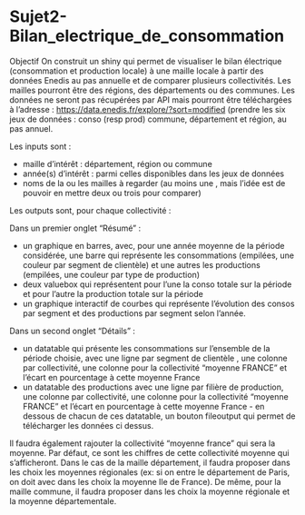 # Sujet2-Bilan_electrique_de_consommation

Objectif
On construit un shiny qui permet de visualiser le bilan électrique (consommation et production locale) à une maille locale à partir des données Enedis au pas annuelle
et de comparer plusieurs collectivités. Les mailles pourront être des régions, des départements ou des communes.
Les données ne seront pas récupérées par API mais pourront être téléchargées à l’adresse : https://data.enedis.fr/explore/?sort=modified (prendre les six jeux de données : 
conso (resp prod) commune, département et région, au pas annuel.

Les inputs sont : 
- maille d’intérêt : département, région ou commune
- année(s) d’intérêt : parmi celles disponibles dans les jeux de données 
- noms de la ou les mailles à regarder (au moins une , mais l’idée est de pouvoir en mettre deux ou trois pour comparer)

Les outputs sont, pour chaque collectivité :

Dans un premier onglet “Résumé” : 
- un graphique en barres, avec, pour une année moyenne de la période considérée,
une barre qui représente les consommations (empilées, une couleur par segment de clientèle) et une autres les productions (empilées, une couleur par type de production)
- deux valuebox qui représentent pour l’une la conso totale sur la période et pour l’autre la production totale sur la période
- un graphique interactif de courbes qui représente l’évolution des consos par segment et des productions par segment selon l’année.

Dans un second onglet “Détails” : 
- un datatable qui présente les consommations sur l’ensemble de la période choisie, avec une ligne par segment de clientèle , une colonne par collectivité, 
une colonne pour la collectivité “moyenne FRANCE” et l’écart en pourcentage à cette moyenne France 
- un datatable des productions avec une ligne par filière de production, une colonne par collectivité, une colonne pour la collectivité “moyenne FRANCE” et l’écart en pourcentage à cette moyenne France - en dessous de chacun de ces datatable, un bouton fileoutput qui permet de télécharger les données ci dessus.

Il faudra également rajouter la collectivité “moyenne france” qui sera la moyenne.
Par défaut, ce sont les chiffres de cette collectivité moyenne qui s’afficheront. 
Dans le cas de la maille département, il faudra proposer dans les choix les moyennes régionales (ex: si on entre le département de Paris, 
on doit avec dans les choix la moyenne Ile de France). De même, pour la maille commune, il faudra proposer dans les choix la moyenne régionale et la moyenne départementale.
